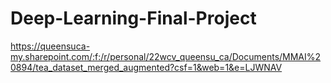 # Deep-Learning-Final-Project

https://queensuca-my.sharepoint.com/:f:/r/personal/22wcv_queensu_ca/Documents/MMAI%20894/tea_dataset_merged_augmented?csf=1&web=1&e=LJWNAV